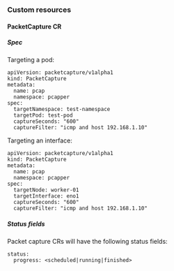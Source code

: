 ### Custom resources

#### PacketCapture CR

##### Spec

Targeting a pod:
~~~
apiVersion: packetcapture/v1alpha1
kind: PacketCapture
metadata:
  name: pcap
  namespace: pcapper
spec:
  targetNamespace: test-namespace
  targetPod: test-pod
  captureSeconds: "600"
  captureFilter: "icmp and host 192.168.1.10"
~~~

Targeting an interface:
~~~
apiVersion: packetcapture/v1alpha1
kind: PacketCapture
metadata:
  name: pcap
  namespace: pcapper
spec:
  targetNode: worker-01
  targetInterface: eno1
  captureSeconds: "600"
  captureFilter: "icmp and host 192.168.1.10"
~~~

##### Status fields

Packet capture CRs will have the following status fields:
~~~
status:
  progress: <scheduled|running|finished>
~~~
